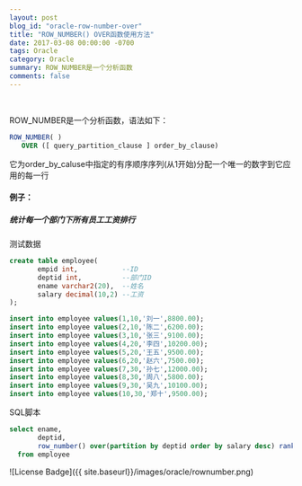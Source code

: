 ```yaml
---
layout: post
blog_id: "oracle-row-number-over"
title: "ROW_NUMBER() OVER函数使用方法"
date: 2017-03-08 00:00:00 -0700
tags: Oracle
category: Oracle
summary: ROW_NUMBER是一个分析函数
comments: false
---
```

<br>

ROW_NUMBER是一个分析函数，语法如下：

```sql
ROW_NUMBER( )
   OVER ([ query_partition_clause ] order_by_clause)
```

它为order_by_caluse中指定的有序顺序序列(从1开始)分配一个唯一的数字到它应用的每一行


#### 例子：

##### 统计每一个部门下所有员工工资排行

测试数据

```sql
create table employee(
       empid int,           --ID
       deptid int,          --部门ID
       ename varchar2(20),  --姓名
       salary decimal(10,2) --工资
);

insert into employee values(1,10,'刘一',8800.00);
insert into employee values(2,10,'陈二',6200.00);
insert into employee values(3,10,'张三',9100.00);
insert into employee values(4,20,'李四',10200.00);
insert into employee values(5,20,'王五',9500.00);
insert into employee values(6,20,'赵六',7500.00);
insert into employee values(7,30,'孙七',12000.00);
insert into employee values(8,30,'周八',5800.00);
insert into employee values(9,30,'吴九',10100.00);
insert into employee values(10,30,'郑十',9500.00);
```

SQL脚本

```sql
select ename,
       deptid,
       row_number() over(partition by deptid order by salary desc) rank
  from employee
```

![License Badge]({{ site.baseurl}}/images/oracle/rownumber.png)



